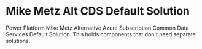 # Mike Metz Alt CDS Default Solution
Power Platform Mike Metz Alternative Azure Subscription Common Data Services Default Solution. This holds components that don't need separate solutions.
